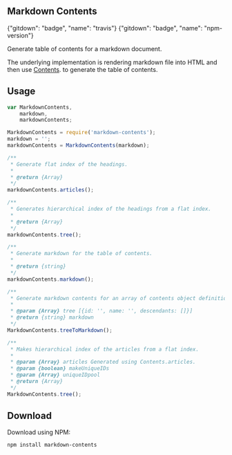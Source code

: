 ## Markdown Contents

{"gitdown": "badge", "name": "travis"}
{"gitdown": "badge", "name": "npm-version"}

Generate table of contents for a markdown document.

The underlying implementation is rendering markdown file into HTML and then use [Contents](https://github.com/gajus/contents).
 to generate the table of contents.

## Usage

```js
var MarkdownContents,
    markdown,
    markdownContents;

MarkdownContents = require('markdown-contents');
markdown = '';
markdownContents = MarkdownContents(markdown);

/**
 * Generate flat index of the headings.
 *
 * @return {Array}
 */
markdownContents.articles();

/**
 * Generates hierarchical index of the headings from a flat index.
 *
 * @return {Array}
 */
markdownContents.tree();

/**
 * Generate markdown for the table of contents.
 *
 * @return {string}
 */
markdownContents.markdown();

/**
 * Generate markdown contents for an array of contents object definition.
 *
 * @param {Array} tree [{id: '', name: '', descendants: []}]
 * @return {string} markdown
 */
MarkdownContents.treeToMarkdown();

/**
 * Makes hierarchical index of the articles from a flat index.
 *
 * @param {Array} articles Generated using Contents.articles.
 * @param {boolean} makeUniqueIDs
 * @param {Array} uniqueIDpool
 * @return {Array}
 */
MarkdownContents.tree();
```

## Download

Download using NPM:

```sh
npm install markdown-contents
```
